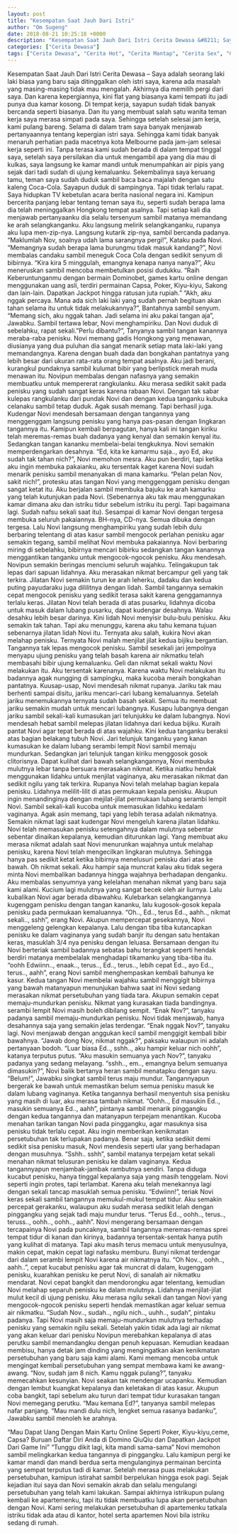 ```yaml
---
layout: post
title: "Kesempatan Saat Jauh Dari Istri"
author: "Om Sugeng"
date: 2018-08-21 10:25:18 +0000
description: "Kesempatan Saat Jauh Dari Istri Cerita Dewasa &#8211; Saya adalah seorang laki laki biasa yang baru saja ditinggalkan oleh istri saya, karena ada masalah yang masing-masing tidak mau mengalah. Akhirn..."
categories: ["Cerita Dewasa"]
tags: ["Cerita Dewasa", "Cerita Hot", "Cerita Mantap", "Cerita Sex", "Cinta Hanya Nafsu", "Cinta Terlarang"]
---
```



Kesempatan Saat Jauh Dari Istri
Cerita Dewasa &#8211; Saya adalah seorang laki laki biasa yang baru saja ditinggalkan oleh istri saya, karena ada masalah yang masing-masing tidak mau mengalah. Akhirnya dia memilih pergi dari saya. Dan karena kepergiannya, kini flat yang biasanya kami tempati itu jadi punya dua kamar kosong.
Di tempat kerja, sayapun sudah tidak banyak bercanda seperti biasanya. Dan itu yang membuat salah satu wanita teman kerja saya merasa simpati pada saya. Sehingga setelah selesai jam kerja, kami pulang bareng. Selama di dalam tram saya banyak menjawab pertanyaannya tentang kepergian istri saya. Sehingga kami tidak banyak menaruh perhatian pada macetnya kota Melbourne pada jam-jam selesai kerja seperti ini.
Tanpa terasa kami sudah berada di dalam tempat tinggal saya, setelah saya persilakan dia untuk mengambil apa yang dia mau di kulkas, saya langsung ke kamar mandi untuk menumpahkan air pipis yang sejak dari tadi sudah di ujung kemaluanku.
Sekembalinya saya keruang tamu, teman saya sudah duduk sambil baca baca majalah dengan satu kaleng Coca-Cola. Sayapun duduk di sampingnya. Tapi tidak terlalu rapat. Saya hidupkan TV kebetulan acara berita nasional negara ini.
Kamipun bercerita panjang lebar tentang teman saya itu, seperti sudah berapa lama dia telah meninggalkan Hongkong tempat asalnya. Tapi setiap kali dia menjawab pertanyaanku dia selalu tersenyum sambil matanya memandang ke arah selangkanganku. Aku langsung melirik selangkanganku, rupanya aku lupa men-zip-nya. Langsung kutarik zip-nya, sambil bercanda padanya.
“Maklumlah Nov, soalnya udah lama sarangnya pergi!”, Kataku pada Novi.
“Memangnya sudah berapa lama burungmu tidak masuk kandang?”, Novi membalas candaku sambil meneguk Coca Cola dengan sedikit senyum di bibirnya.
“Kira kira 5 minggulah, emangnya kenapa nanya nanya?”, Aku meneruskan sambil mencoba membetulkan posisi dudukku.
“Raih Keberuntunganmu dengan bermain Dominobet, games kartu online dengan menggunakan uang asli, terdiri permainan Capsa, Poker, Kiyu-kiyu, Sakong dan lain-lain. Dapatkan Jackpot hingga ratusan juta rupiah.”
“Akh, aku nggak percaya. Mana ada sich laki laki yang sudah pernah begituan akan tahan selama itu untuk tidak melakukannya?”, Bantahnya sambil senyum.
“Memang sich, aku nggak tahan. Jadi selama ini aku pakai tangan aja”, Jawabku.
Sambil tertawa lebar, Novi menghampiriku. Dan Novi duduk di sebelahku, rapat sekali.”Perlu dibantu?”, Tanyanya sambil tangan kanannya meraba-raba penisku.
Novi memang gadis Hongkong yang menawan, diusianya yang dua puluhan dia sangat menarik setiap mata laki-laki yang memandangnya. Karena dengan buah dada dan bongkahan pantatnya yang lebih besar dari ukuran rata-rata orang tempat asalnya. Aku jadi berani, kurangkul pundaknya sambil kulumat bibir yang berlipstick merah muda menawan itu.
Novipun membalas dengan nafasnya yang semakin membuatku untuk mempererat rangkulanku. Aku merasa sedikit sakit pada penisku yang sudah sangat keras karena rabaan Novi. Dengan tak sabar kulepas rangkulanku dari pundak Novi dan dengan kedua tanganku kubuka celanaku sambil tetap duduk. Agak susah memang. Tapi berhasil juga.
Kudengar Novi mendesah bersamaan dengan tangannya yang menggenggam langsung penisku yang hanya pas-pasan dengan lingkaran tangannya itu. Kamipun kembali berpagutan, hanya kali ini tangan kiriku telah meremas-remas buah dadanya yang kenyal dan semakin kenyal itu. Sedangkan tangan kananku membelai-belai tengkuknya. Novi semakin memperdengarkan desahnya.
“Ed, kita ke kamarmu saja.., ayo Ed, aku sudah tak tahan nich?”, Novi memohon mesra. Aku pun berdiri, tapi ketika aku ingin membuka pakaianku, aku tersentak kaget karena Novi sudah menarik penisku sambil menanyakan di mana kamarku. “Pelan pelan Nov, sakit nich!”, protesku atas tangan Novi yang menggenggam penisku dengan sangat ketat itu.
Aku berjalan sambil membuka bajuku ke arah kamarku yang telah kutunjukan pada Novi. (Sebenarnya aku tak mau menggunakan kamar dimana aku dan istriku tidur sebelum istriku itu pergi. Tapi bagaimana lagi. Sudah nafsu sekali saat itu).
Sesampai di kamar Novi dengan tergesa membuka seluruh pakaiannya. BH-nya, CD-nya. Semua dibuka dengan tergesa. Lalu Novi langsung menghampiriku yang sudah lebih dulu berbaring telentang di atas kasur sambil mengocok perlahan penisku agar semakin tegang, sambil melihat Novi membuka pakaiannya.
Novi berbaring miring di sebelahku, bibirnya mencari bibirku sedangkan tangan kanannya menggantikan tanganku untuk mengocok-ngocok penisku. Aku mendesah. Novipun semakin beringas menciumi seluruh wajahku. Telingakupun tak lepas dari sapuan lidahnya. Aku merasakan nikmat bercampur geli yang tak terkira.
Jilatan Novi semakin turun ke arah leherku, dadaku dan kedua puting payudaraku juga dililitnya dengan lidah. Sambil tangannya semakin cepat mengocok penisku yang sedikit terasa sakit karena genggamannya terlalu keras.
Jilatan Novi telah berada di atas pusarku, lidahnya dicoba untuk masuk dalam lubang pusarku, dapat kudengar desahnya. Walau desahku lebih besar darinya. Kini lidah Novi menyisir bulu-bulu penisku. Aku semakin tak tahan. Tapi aku menunggu, karena aku tahu kemana tujuan sebenarnya jilatan lidah Novi itu.
Ternyata aku salah, kukira Novi akan melahap penisku. Ternyata Novi malah menjilat jilat kedua bijiku bergantian. Tangannya tak lepas mengocok penisku. Sambil sesekali jari jempolnya menyapu ujung penisku yang telah basah karena air nikmatku telah membasahi bibir ujung kemaluanku. Geli dan nikmat sekali waktu Novi melakukan itu. Aku tersentak karenanya.
Karena waktu Novi melakukan itu badannya agak nungging di sampingku, maka kucoba meraih bongkahan pantatnya. Kuusap-usap, Novi mendesah nikmat rupanya. Jariku tak mau berhenti sampai disitu, jariku mencari-cari lubang kemaluannya. Setelah jariku menemukannya ternyata sudah basah sekali. Semua itu membuat jariku semakin mudah untuk mencari lubangnya.
Kusapu lubangnya dengan jariku sambil sekali-kali kumasukan jari telunjukku ke dalam lubangnya. Novi mendesah hebat sambil melepas jilatan lidahnya dari kedua bijiku. Kuraih pantat Novi agar tepat berada di atas wajahku. Kini kedua tanganku beraksi atas bagian belakang tubuh Novi.
Jari telunjuk tanganku yang kanan kumasukan ke dalam lubang serambi lempit Novi sambil memaju mundurkan. Sedangkan jari telunjuk tangan kiriku menggosok gosok clitorisnya. Dapat kulihat dari bawah selangkangannya, Novi membuka mulutnya lebar tanpa bersuara merasakan nikmat.
Ketika niatku hendak menggunakan lidahku untuk menjilat vaginanya, aku merasakan nikmat dan sedikit ngilu yang tak terkira. Rupanya Novi telah melahap bagian kepala penisku. Lidahnya melilit-lilit di atas permukaan kepala penisku.
Akupun ingin menandinginya dengan mejilat-jilat permukaan lubang serambi lempit Novi. Sambil sekali-kali kucoba untuk memasukan lidahku kedalam vaginanya. Agak asin memang, tapi yang lebih terasa adalah nikmatnya. Semakin nikmat lagi saat kudengar Novi mengeluh karena jilatan lidahku.
Novi telah memasukan penisku setengahnya dalam mulutnya sebentar sebentar dinaikan kepalanya, kemudian diturunkan lagi. Yang membuat aku merasa nikmat adalah saat Novi menurunkan wajahnya untuk melahap penisku, karena Novi telah mengecilkan lingkaran mulutnya.
Sehingga hanya pas sedikit ketat ketika bibirnya menelusuri penisku dari atas ke bawah. Oh nikmat sekali. Aku hampir saja muncrat kalau aku tidak segera minta Novi membalikan badannya hingga wajahnya berhadapan denganku. Aku membalas senyumnya yang kelelahan menahan nikmat yang baru saja kami alami.
Kucium lagi mulutnya yang sangat becek oleh air liurnya. Lalu kubalikan Novi agar berada dibawahku. Kulebarkan selangkangannya kugenggam penisku dengan tangan kananku, lalu kugosok-gosok kepala penisku pada permukaan kemaluannya.
“Oh.., Ed.., terus Ed.., aahh.., nikmat sekali.., sshh”, erang Novi. Akupun mempercepat gesekannya, Novi menggeleng gelengkan kepalanya.
Lalu dengan tiba tiba kutancapkan penisku ke dalam vaginanya yang sudah banjir itu dengan satu hentakan keras, masuklah 3/4 nya penisku dengan leluasa. Bersamaan dengan itu Novi berteriak sambil badannya sebatas bahu terangkat seperti hendak berdiri matanya membelalak menghadapi tikamanku yang tiba-tiba itu.
“oohh Edwiinn.., enaak.., terus.., Ed.., terus.., lebih cepat Ed.., ayo Ed.., terus.., aahh”, erang Novi sambil menghempaskan kembali bahunya ke kasur.
Kedua tangan Novi membelai wajahku sambil menggigit bibirnya yang bawah matanyapun menunjukan bahwa saat ini Novi sedang merasakan nikmat persetubuhan yang tiada tara. Akupun semakin cepat memaju-mundurkan penisku. Nikmat yang kurasakan tiada bandingnya. serambi lempit Novi masih boleh dibilang sempit.
“Enak Nov?”, tanyaku padanya sambil memaju-mundurkan penisku. Novi tidak menjawab, hanya desahannya saja yang semakin jelas terdengar.
“Enak nggak Nov?”, tanyaku lagi. Novi menjawab dengan anggukan kecil sambil menggigit kembali bibir bawahnya.
“Jawab dong Nov, nikmat nggak?”, paksaku walaupun ini adalah pertanyaan bodoh.
“Luar biasa Ed.., sshh.., aku hampir keluar nich oohh”, katanya terputus putus.
“Aku masukin semuanya yach Nov?”, tanyaku padanya yang sedang melayang.
“sshh.., em.., emangnya belum semuanya dimasukin?”, Novi balik bertanya heran sambil menatapku dengan sayu.
“Belum!”, Jawabku singkat sambil terus maju mundur.
Tangannyapun bergerak ke bawah untuk memastikan belum semua penisku masuk ke dalam lubang vaginanya. Ketika tangannya berhasil menyentuh sisa penisku yang masih di luar, aku merasa tambah nikmat.
“Oohh.., Ed masukin Ed.., masukin semuanya Ed.., aahh”, pintanya sambil menarik pinggangku dengan kedua tangannya dan matanyapun terpejam menantikan.
Kucoba menahan tarikan tangan Novi pada pinggangku, agar masuknya sisa penisku tidak terlalu cepat. Aku ingin memberikan kenikmatan persetubuhan tak terlupakan padanya. Benar saja, ketika sedikit demi sedikit sisa penisku masuk, Novi mendesis seperti ular yang berhadapan dengan musuhnya. “Sshh.. sshh”, sambil matanya terpejam ketat sekali menahan nikmat telusuran penisku ke dalam vaginanya.
Kedua tangannyapun menjambak-jambak rambutnya sendiri. Tanpa diduga kucabut penisku, hanya tinggal kepalanya saja yang masih tenggelam. Novi seperti ingin protes, tapi terlambat. Karena aku telah menekannya lagi dengan sekali tancap masuklah semua penisku.
“Edwiinn!”, teriak Novi keras sekali sambil tangannya memukul-mukul tempat tidur.
Aku semakin percepat gerakanku, walaupun aku sudah merasa sedikit lelah dengan pinggangku yang sejak tadi maju mundur terus.
“Terus Ed.., oohh.., terus.., teruss.., oohh.., oohh.., aahh”.
Novi mengerang bersamaan dengan tercapainya Novi pada puncaknya, sambil tangannya meremas-remas sprei tempat tidur di kanan dan kirinya, badannya tersentak-sentak hanya putih yang kulihat di matanya. Tapi aku masih terus memacu untuk menyusulnya, makin cepat, makin cepat lagi nafasku memburu. Bunyi nikmat terdengar dari dalam serambi lempit Novi karena air nikmatnya itu.
“Oh Nov.., oohh.., aahh..”, cepat kucabut penisku agar tak muncrat di dalam, kugenggam penisku, kuarahkan penisku ke perut Novi, di sanalah air nikmatku mendarat.
Novi cepat bangkit dan mendorongku agar telentang, kemudian Novi melahap separuh penisku ke dalam mulutnya. Lidahnya menjilat-jilat mulut kecil di ujung penisku. Aku merasa ngilu sekali dan tangan Novi yang mengocok-ngocok penisku seperti hendak memastikan agar keluar semua air nikmatku.
“Sudah Nov.., sudah.., ngilu nich.., uuhh.., sudah”, pintaku padanya. Tapi Novi masih saja memaju-mundurkan mulutnya terhadap penisku yang semakin ngilu sekali. Setelah yakin tidak ada lagi air nikmat yang akan keluar dari penisku Novipun merebahkan kepalanya di atas perutku sambil memandangku dengan penuh kepuasan.
Kemudian keadaan membisu, hanya detak jam dinding yang mengingatkan akan kenikmatan persetubuhan yang baru saja kami alami. Kami memang mencoba untuk mengingat kembali persetubuhan yang sempat membawa kami ke awang-awang.
“Nov, sudah jam 8 nich. Kamu nggak pulang?”, tanyaku memecahkan kesunyian. Novi seakan tak mendengar ucapanku. Kemudian dengan lembut kuangkat kepalanya dan keletakan di atas kasur. Akupun coba bangkit, tapi sebelum aku turun dari tempat tidur kurasakan tangan Novi memegang perutku.
“Mau kemana Ed?”, tanyanya sambil melepas nafar panjang.
“Mau mandi dulu nich, lengket semua rasanya badanku”, Jawabku sambil menoleh ke arahnya.

&#8220;Mau Dapat Uang Dengan Main Kartu Online Seperti Poker, Kiyu-kiyu,ceme, Capsa? Buruan Daftar Diri Anda di Domino QiuQiu dan Dapatkan Jackpot Dari Game Ini&#8221;
“Tunggu dikit lagi, kita mandi sama-sama” Novi memohon sambil melingkarkan kedua tangannya di pinggangku.
Lalu kamipun pergi ke kamar mandi dan mandi berdua serta mengulanginya permainan bercinta yang sempat terputus tadi di kamar. Setelah merasa puas melakukan persetubuhan, kamipun istirahat sambil berpelukan hingga esok pagi. Sejak kejadian itui saya dan Novi semakin akrab dan selalu mengulangi persetubuhan yang telah kami lakukan. Sampai akhirnya istrikupun pulang kembali ke apartemenku, tapi itu tidak membuatku lupa akan persetubuhan dengan Novi.
Kami sering melakukan persetubuhan di apartemenku tatkala istriku tidak ada atau di kantor, hotel serta apartemen Novi bila istriku sedang di rumah.
